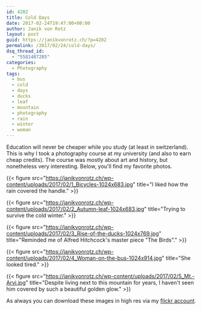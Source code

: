 ```yaml
---
id: 4202
title: Cold Days
date: 2017-02-24T19:47:00+00:00
author: Janik von Rotz
layout: post
guid: https://janikvonrotz.ch/?p=4202
permalink: /2017/02/24/cold-days/
dsq_thread_id:
  - "5581487285"
categories:
  - Photography
tags:
  - bus
  - cold
  - days
  - ducks
  - leaf
  - mountain
  - photography
  - rain
  - winter
  - woman
---
```

Education will never be cheaper while you study (at least in switzerland). This is why I took a photography course at my university (and also to earn cheap credits). The course was mostly about art and history, but nonetheless very interesting. Below, you'll find my favorite photos.

{{< figure src="https://janikvonrotz.ch/wp-content/uploads/2017/02/1_Bicycles-1024x683.jpg" title="I liked how the rain covered the handle." >}}
<!--more-->
{{< figure src="https://janikvonrotz.ch/wp-content/uploads/2017/02/2_Autumn-leaf-1024x683.jpg" title="Trying to survive the cold winter." >}}

{{< figure src="https://janikvonrotz.ch/wp-content/uploads/2017/02/3_Rise-of-the-ducks-1024x769.jpg" title="Reminded me of Alfred Hitchcock's master piece "The Birds"." >}}

{{< figure src="https://janikvonrotz.ch/wp-content/uploads/2017/02/4_Woman-on-the-bus-1024x914.jpg" title="She looked tired." >}}

{{< figure src="https://janikvonrotz.ch/wp-content/uploads/2017/02/5_Mt.-Arvi.jpg" title="Despite living next to this mountain for years, I haven't seen him covered by such a beautiful golden glow." >}}

As always you can download these images in high res via my <a href="https://www.flickr.com/photos/janik-von-rotz/">flickr account</a>.